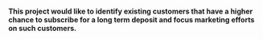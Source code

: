 #### This project would like to identify existing customers that have a higher chance to subscribe for a long term deposit and focus marketing efforts on such customers.
